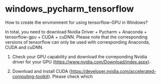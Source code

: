 # windows_pycharm_tensorflow
How to create the environment for using tensorflow-GPU in Windows?

In total, you need to download Nvidia Driver + Pycharm + Anaconda + tensorflow-gpu + CUDA + cuDNN. Please note that the corresponding versions of tensorflow can only be used with corresponding Anaconda, CUDA and cuDNN.

1. Check your GPU capability and download the correponding Nvidia driver for your GPU (https://www.nvidia.com/Download/index.aspx).

2. Download and install CUDA (https://developer.nvidia.com/accelerated-computing-toolkit). Please check which
